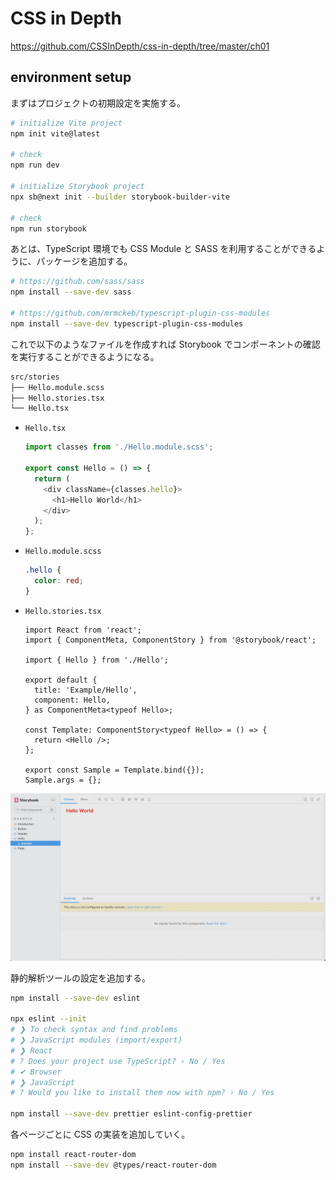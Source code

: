 # CSS in Depth

https://github.com/CSSInDepth/css-in-depth/tree/master/ch01

## environment setup

まずはプロジェクトの初期設定を実施する。

```bash
# initialize Vite project
npm init vite@latest

# check
npm run dev

# initialize Storybook project
npx sb@next init --builder storybook-builder-vite

# check
npm run storybook
```

あとは、TypeScript 環境でも CSS Module と SASS を利用することができるように、パッケージを追加する。

```bash
# https://github.com/sass/sass
npm install --save-dev sass

# https://github.com/mrmckeb/typescript-plugin-css-modules
npm install --save-dev typescript-plugin-css-modules
```

これで以下のようなファイルを作成すれば Storybook でコンポーネントの確認を実行することができるようになる。

```bash
src/stories
├── Hello.module.scss
├── Hello.stories.tsx
└── Hello.tsx
```

- `Hello.tsx`

  ```ts
  import classes from './Hello.module.scss';

  export const Hello = () => {
    return (
      <div className={classes.hello}>
        <h1>Hello World</h1>
      </div>
    );
  };
  ```

- `Hello.module.scss`

  ```scss
  .hello {
    color: red;
  }
  ```

- `Hello.stories.tsx`

  ```tsx
  import React from 'react';
  import { ComponentMeta, ComponentStory } from '@storybook/react';

  import { Hello } from './Hello';

  export default {
    title: 'Example/Hello',
    component: Hello,
  } as ComponentMeta<typeof Hello>;

  const Template: ComponentStory<typeof Hello> = () => {
    return <Hello />;
  };

  export const Sample = Template.bind({});
  Sample.args = {};
  ```

![](assets/HelloComponent.png)

静的解析ツールの設定を追加する。

```bash
npm install --save-dev eslint

npx eslint --init
# ❯ To check syntax and find problems
# ❯ JavaScript modules (import/export)
# ❯ React
# ? Does your project use TypeScript? › No / Yes
# ✔ Browser
# ❯ JavaScript
# ? Would you like to install them now with npm? › No / Yes

npm install --save-dev prettier eslint-config-prettier
```

各ページごとに CSS の実装を追加していく。

```bash
npm install react-router-dom
npm install --save-dev @types/react-router-dom
```
